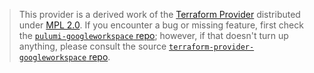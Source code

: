 > This provider is a derived work of the [Terraform Provider](https://github.com/terraform-providers/terraform-provider-googleworkspace)
> distributed under [MPL 2.0](https://www.mozilla.org/en-US/MPL/2.0/). If you encounter a bug or missing feature,
> first check the [`pulumi-googleworkspace` repo](/issues); however, if that doesn't turn up anything,
> please consult the source [`terraform-provider-googleworkspace` repo](https://github.com/terraform-providers/terraform-provider-googleworkspace/issues).
